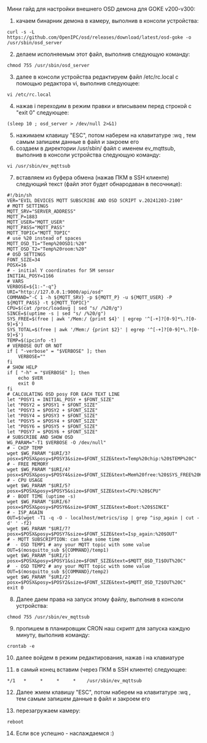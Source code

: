 Мини гайд для настройки внешнего OSD демона для GOKE v200-v300:
1) качаем бинарник демона в камеру, выполнив в консоли устройства: 
```
curl -s -L https://github.com/OpenIPC/osd/releases/download/latest/osd-goke -o /usr/sbin/osd_server
```
2) делаем исполняемым этот файл, выполнив следующую команду:
```
chmod 755 /usr/sbin/osd_server
```
3) далее в консоли устройства редактируем файл /etc/rc.local c помощью редактора vi, выполнив следующее:
```
vi /etc/rc.local
```
4) нажав i переходим в режим правки и вписываем перед строкой с "exit 0" следующее:
```
(sleep 10 ; osd_server > /dev/null 2>&1)
```
5) нажимаем клавишу "ESC", потом наберем на клавитатуре :wq , тем самым запишем данные в файл и закроем его
6) создаем в директории /usr/sbin/ файл с именем ev_mqttsub, выполнив в консоли устройства следующую команду:
```
vi /usr/sbin/ev_mqttsub
```
7) вставляем из буфера обмена (нажав ПКМ в SSH клиенте) следующий текст (файл этот будет обнародаван в песочнице): 
```
#!/bin/sh
VER="EVIL DEVICES MQTT SUBSCRIBE AND OSD SCRIPT v.20241203-2100"
# MQTT SETTINGS
MQTT_SRV="SERVER_ADDRESS"
MQTT_P=1883
MQTT_USER="MQTT_USER"
MQTT_PASS="MQTT_PASS"
MQTT_TOPIC="MQTT_TOPIC"
# use %20 instead of spaces
MQTT_OSD_T1="Temp%20OSD1:%20"
MQTT_OSD_T2="Temp%20room:%20"
# OSD SETTINGS
FONT_SIZE=34
POSX=16
# - initial Y coordinates for 5M sensor
INITIAL_POSY=1166 
# VARS
VERBOSE=${1:-"-q"}
URI="http://127.0.0.1:9000/api/osd"
COMMAND="-C 1 -h ${MQTT_SRV} -p ${MQTT_P} -u ${MQTT_USER} -P ${MQTT_PASS} -t ${MQTT_TOPIC}"
CPU=$(cat /proc/loadavg | sed "s/ /%20/g")
SINCE=$(uptime -s | sed "s/ /%20/g")
SYS_FREE=$(free | awk '/Mem:/ {print $4}' | egrep '^[-+]?[0-9]*\.?[0-9]+$')
SYS_TOTAL=$(free | awk '/Mem:/ {print $2}' | egrep '^[-+]?[0-9]*\.?[0-9]+$')
TEMP=$(ipcinfo -t)
# VERBOSE OUT OR NOT
if [ "-verbose" = "$VERBOSE" ]; then
	VERBOSE=""
fi
# SHOW HELP
if [ "-h" = "$VERBOSE" ]; then
	echo $VER
	exit 0
fi
# CALCULATING OSD posy FOR EACH TEXT LINE
let "POSY1 = INITIAL_POSY + $FONT_SIZE"
let "POSY2 = $POSY1 + $FONT_SIZE"
let "POSY3 = $POSY2 + $FONT_SIZE"
let "POSY4 = $POSY3 + $FONT_SIZE"
let "POSY5 = $POSY4 + $FONT_SIZE"
let "POSY6 = $POSY5 + $FONT_SIZE"
let "POSY7 = $POSY6 + $FONT_SIZE"
# SUBSCRIBE AND SHOW OSD
WG_PARAM="-T1 $VERBOSE -O /dev/null"
# - CHIP TEMP
wget $WG_PARAM "$URI/3?posx=$POSX&posy=$POSY3&size=$FONT_SIZE&text=Temp%20chip:%20$TEMP%20C"
# - FREE MEMORY
wget $WG_PARAM "$URI/4?posx=$POSX&posy=$POSY4&size=$FONT_SIZE&text=Mem%20free:%20$SYS_FREE%20Kb"
# - CPU USAGE
wget $WG_PARAM "$URI/5?posx=$POSX&posy=$POSY5&size=$FONT_SIZE&text=CPU:%20$CPU"
# - BOOT TIME (uptime -s)
wget $WG_PARAM "$URI/6?posx=$POSX&posy=$POSY6&size=$FONT_SIZE&text=Boot:%20$SINCE"
# - ISP_AGAIN
OUT=$(wget -T1 -q -O - localhost/metrics/isp | grep ^isp_again | cut -d' ' -f2)
wget $WG_PARAM "$URI/7?posx=$POSX&posy=$POSY7&size=$FONT_SIZE&text=Isp_again:%20$OUT"
# - MQTT SUBSCRIPTION: can take some time
#  - OSD TEMP1 # any your MQTT topic with some value
OUT=$(mosquitto_sub ${COMMAND}/temp1)
wget $WG_PARAM "$URI/1?posx=$POSX&posy=$POSY1&size=$FONT_SIZE&text=$MQTT_OSD_T1$OUT%20C"
#  - OSD TEMP2 # any your MQTT topic with some value
OUT=$(mosquitto_sub ${COMMAND}/temp2)
wget $WG_PARAM "$URI/2?posx=$POSX&posy=$POSY2&size=$FONT_SIZE&text=$MQTT_OSD_T2$OUT%20C"
exit 0
```
8) Далее даем права на запуск этому файлу, выполнив в консоли устройства:
```
chmod 755 /usr/sbin/ev_mqttsub
```

9) пропишем в планировщик CRON наш скрипт для запуска каждую минуту, выполнив команду:
```
crontab -e
```

10) далее войдем в режим редактирования, нажав i на клавиатуре

11) в самый конец вставим (через ПКМ в SSH клиенте) следующее:
```
*/1   *     *     *     *    /usr/sbin/ev_mqttsub
```

12) Далее жмем клавишу "ESC", потом наберем на клавитатуре :wq , тем самым запишем данные в файл и закроем его

13) перезагружаем камеру:
```
reboot
```
14) Если все успешно - наслаждаемся :)
